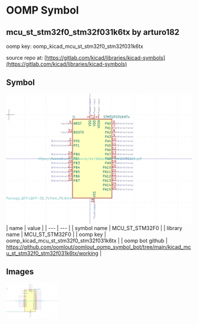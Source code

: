 # OOMP Symbol  
## mcu_st_stm32f0_stm32f031k6tx  by arturo182  
  
oomp key: oomp_kicad_mcu_st_stm32f0_stm32f031k6tx  
  
source repo at: [https://gitlab.com/kicad/libraries/kicad-symbols](https://gitlab.com/kicad/libraries/kicad-symbols)  
## Symbol  
  
[![working.png](working_600.png)](working.png)  
| name | value | 
| --- | --- | 
| symbol name | MCU_ST_STM32F0 | 
| library name | MCU_ST_STM32F0 | 
| oomp key | oomp_kicad_mcu_st_stm32f0_stm32f031k6tx | 
| oomp bot github | https://github.com/oomlout/oomlout_oomp_symbol_bot/tree/main/kicad_mcu_st_stm32f0_stm32f031k6tx/working | 
## Images  
  
[![working.png](working_140.png)](working.png)  
